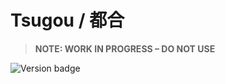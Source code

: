 # Tsugou / 都合

> **NOTE: WORK IN PROGRESS – DO NOT USE**

![Version badge](https://img.shields.io/badge/Version-0.0.0--dev-blue)

